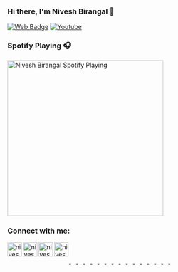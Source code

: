 ### Hi there, I'm Nivesh Birangal 👋

[![Web Badge](https://img.shields.io/badge/-niveshb.com-lighgreen?style=flat-square&logo=webmoney&logoColor=white&link=https://niveshb.com)](https://niveshb.com)
[![Youtube](https://img.shields.io/youtube/views/udY540zICDY?style=social)](https://www.youtube.com/watch?v=udY540zICDY&t=12s)



### Spotify Playing 🎧
[<img src="https://spotifynowplaying.vercel.app/api/spotify-playing" alt="Nivesh Birangal Spotify Playing" width="350" />](https://open.spotify.com/user/niveshbirangal)

### Connect with me:

[<img align="left" alt="niveshb.com" width="32px" src="https://raw.githubusercontent.com/niveshbirangal/niveshbirangal/master/source/website.svg"/>][website]
[<img align="left" alt="niveshbirangal | LinkedIn" width="32px" src="https://raw.githubusercontent.com/niveshbirangal/niveshbirangal/master/source/linkedin.svg"/>][linkedin]
[<img align="left" alt="niveshbirangal | Instagram" width="32px" src="https://raw.githubusercontent.com/niveshbirangal/niveshbirangal/master/source/instagram.svg"/>][instagram]
[<img align="left" alt="niveshbirangal | YouTube" width="32px" src="https://raw.githubusercontent.com/niveshbirangal/niveshbirangal/master/source/youtube.svg"/>][youtube]
<div align="center">
    <br>
    <br>
    <a href="https://status.nmoo.dev/blocks/1">
        <img src="https://status.nmoo.dev/blocks/1" width="12" height="12">
    </a>
    <a href="https://status.nmoo.dev/blocks/2">
        <img src="https://status.nmoo.dev/blocks/2" width="12" height="12">
    </a>
    <a href="https://status.nmoo.dev/blocks/3">
        <img src="https://status.nmoo.dev/blocks/3" width="12" height="12">
    </a>
    <a href="https://status.nmoo.dev/blocks/4">
        <img src="https://status.nmoo.dev/blocks/4" width="12" height="12">
    </a>
    <a href="https://status.nmoo.dev/blocks/5">
        <img src="https://status.nmoo.dev/blocks/5" width="12" height="12">
    </a>
    <a href="https://status.nmoo.dev/blocks/6">
        <img src="https://status.nmoo.dev/blocks/6" width="12" height="12">
    </a>
    <a href="https://status.nmoo.dev/blocks/7">
        <img src="https://status.nmoo.dev/blocks/7" width="12" height="12">
    </a>
    <a href="https://status.nmoo.dev/blocks/8">
        <img src="https://status.nmoo.dev/blocks/8" width="12" height="12">
    </a>
    <a href="https://status.nmoo.dev/blocks/1">
            <img src="https://status.nmoo.dev/blocks/1" width="12" height="12">
        </a>
        <a href="https://status.nmoo.dev/blocks/2">
            <img src="https://status.nmoo.dev/blocks/2" width="12" height="12">
        </a>
        <a href="https://status.nmoo.dev/blocks/3">
            <img src="https://status.nmoo.dev/blocks/3" width="12" height="12">
        </a>
        <a href="https://status.nmoo.dev/blocks/4">
            <img src="https://status.nmoo.dev/blocks/4" width="12" height="12">
        </a>
        <a href="https://status.nmoo.dev/blocks/5">
            <img src="https://status.nmoo.dev/blocks/5" width="12" height="12">
        </a>
        <a href="https://status.nmoo.dev/blocks/6">
            <img src="https://status.nmoo.dev/blocks/6" width="12" height="12">
        </a>
        <a href="https://status.nmoo.dev/blocks/7">
            <img src="https://status.nmoo.dev/blocks/7" width="12" height="12">
        </a>
        <a href="https://status.nmoo.dev/blocks/8">
            <img src="https://status.nmoo.dev/blocks/8" width="12" height="12">
        </a>
    
</div>




[website]: https://niveshb.com
[youtube]: https://www.youtube.com/channel/UCpwUP_HiOyG_GHluWpQK59g?view_as=subscriber
[instagram]: https://instagram.com/neobirangal
[linkedin]: https://linkedin.com/in/niveshbirangal
